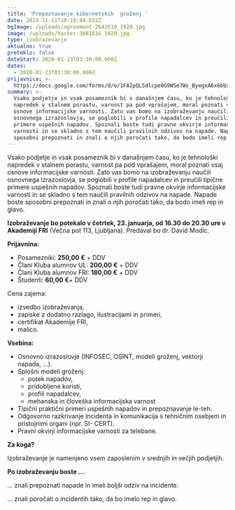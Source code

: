 ```yaml
---
title: 'Prepoznavanje kibernetskih  groženj '
date: 2019-11-11T10:19:04.632Z
bgImage: /uploads/agreement-2642610_1920.jpg
image: /uploads/hacker-3081816_1920.jpg
type: izobrazevanje
aktualno: true
preteklo: false
dateStart: 2020-01-23T03:30:00.000Z
dates:
  - 2020-01-23T03:30:00.000Z
prijavnica: >-
  https://docs.google.com/forms/d/e/1FAIpQLSdlcpe8G9WSe7Ws_ByegxA6x6bUzjB0VZoLB7QNKSMKafrhBQ/viewform?usp=sf_link
summary: >-
  Vsako podjetje in vsak posameznik bi v današnjem času, ko je tehnološki
  napredek v stalnem porastu, varnost pa pod vprašajem, moral poznati vsaj
  osnove informacijske varnosti. Zato vas bomo na izobraževanju naučili
  osnovnega izrazoslovja, se poglobili v profile napadalcev in preučili tipične
  primere uspešnih napadov. Spoznali boste tudi pravne okvirje informacijske
  varnosti in se skladno s tem naučili pravilnih odzivov na napade. Napade boste
  sposobni prepoznati in znali o njih poročati tako, da bodo imeli rep in glavo.
---
```

Vsako podjetje in vsak posameznik bi v današnjem času, ko je tehnološki napredek v stalnem porastu, varnost pa pod vprašajem, moral poznati vsaj osnove informacijske varnosti. Zato vas bomo na izobraževanju naučili osnovnega izrazoslovja, se poglobili v profile napadalcev in preučili tipične primere uspešnih napadov. Spoznali boste tudi pravne okvirje informacijske varnosti in se skladno s tem naučili pravilnih odzivov na napade. Napade boste sposobni prepoznati in znali o njih poročati tako, da bodo imeli rep in glavo.

**Izobraževanje bo potekalo v četrtek, 23. januarja, od 16.30 do 20.30 ure v Akademiji FRI** (Večna pot 113, Ljubljana). Predaval bo dr. David Modic.

**Prijavnina:**

* Posamezniki: **250,00 €** + DDV
* Člani Kluba alumnov UL: **200,00 €** + DDV
* Člani Kluba alumnov FRI: **180,00 €** + DDV
* Študenti: **60,00 €**+ DDV

Cena zajema:

* izvedbo izobraževanja,
* zapiske z dodatno razlago, ilustracijami in primeri,
* certifikat Akademije FRI,
* malico.

**Vsebina:**

* Osnovno izrazoslovje (INFOSEC, OSINT, modeli groženj, vektorji napada, ...).
* Splošni modeli groženj:
  * potek napadov, 
  * pridobljene koristi, 
  * profili napadalcev, 
  * mehanska in človeška informacijska varnost
* Tipični praktični primeri uspešnih napadov in prepoznavanje le-teh.
* Odgovorno razkrivanje incidenta in komunikacija s tehničnim osebjem in pristojnimi organi (npr. SI- CERT).
* Pravni okvirji informacijske varnosti za telebane.

**Za koga?**

Izobraževanje je namenjeno vsem zaposlenim v srednjih in večjih podjetjih.

**Po izobraževanju boste …**

… znali prepoznati napade in imeli boljši odziv na incidente.

… znali poročati o incidentih tako, da bo imelo rep in glavo.
